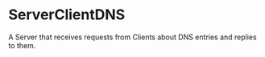 # ServerClientDNS
A Server that receives requests from Clients about DNS entries and replies to them.
